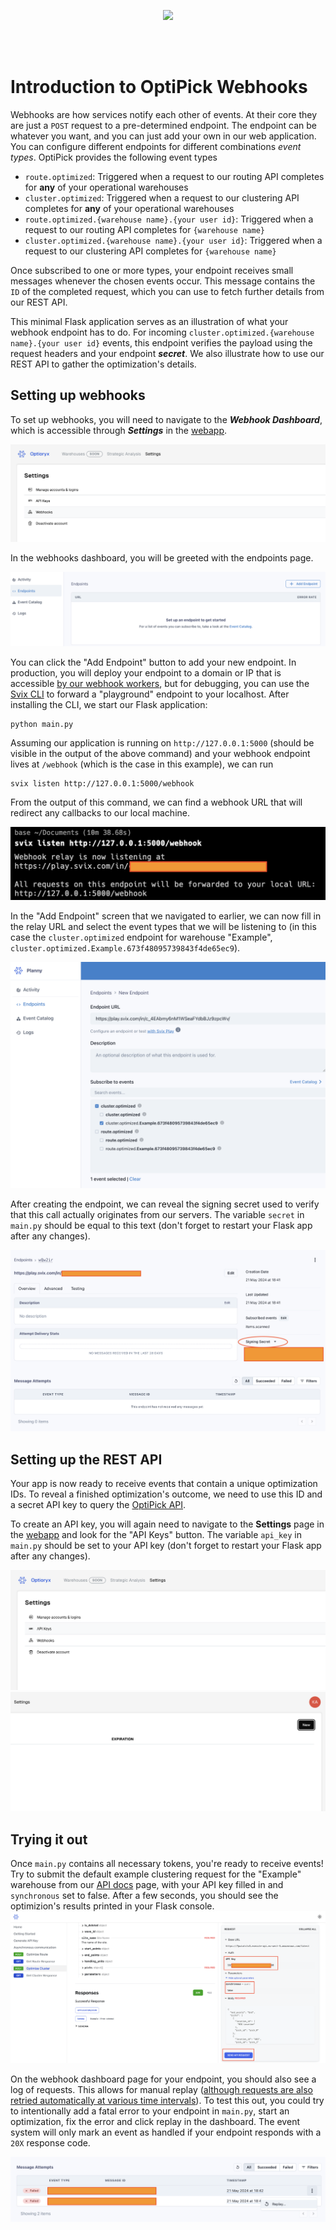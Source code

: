 <br/><br/><p align="center">
  <img src="https://lirp.cdn-website.com/c10be9aa/dms3rep/multi/opt/Optiorix+full+transparant+background+-+blue-c6d680b3-1920w.png" width="250"/>
</p><br/><br/>

# Introduction to OptiPick Webhooks
Webhooks are how services notify each other of events. At their core they are just a  `POST`  request to a pre-determined endpoint. The endpoint can be whatever you want, and you can just add your own in our web application. You can configure different endpoints for different combinations *event types*. OptiPick provides the following event types
- `route.optimized`: Triggered when a request to our routing API completes for **any** of your operational warehouses
- `cluster.optimized`: Triggered when a request to our clustering API completes for **any** of your operational warehouses
- `route.optimized.{warehouse name}.{your user id}`: Triggered when a request to our routing API completes for `{warehouse name}`
- `cluster.optimized.{warehouse name}.{your user id}`: Triggered when a request to our clustering API completes for `{warehouse name}`

Once subscribed to one or more types, your endpoint receives small messages whenever the chosen events occur. This message contains the `ID` of the completed request, which you can use to fetch further details from our REST API.

This minimal Flask application serves as an illustration of what your webhook endpoint has to do. For incoming `cluster.optimized.{warehouse name}.{your user id}` events, this endpoint verifies the payload using the request headers and your endpoint ***secret***. We also illustrate how to use our REST API to gather the optimization's details.

## Setting up webhooks 
To set up webhooks, you will need to navigate to the ***Webhook Dashboard***, which is accessible through ***Settings*** in the [webapp](https://optipick.optioryx.com/settings).

![](/img/webhooks.png)

In the webhooks dashboard, you will be greeted with the endpoints page.

![](/img/new_endpoint.png)

You can click the "Add Endpoint" button to add your new endpoint. In production, you will deploy your endpoint to a domain or IP that is accessible [by our webhook workers](https://docs.optioryx.com/optipick-webhooks), but for debugging, you can use the [Svix CLI](https://github.com/svix/svix-cli?tab=readme-ov-file#installation) to forward a "playground" endpoint to your localhost. After installing the CLI, we start our Flask application:
```
python main.py
``` 
Assuming our application is running on `http://127.0.0.1:5000` (should be visible in the output of the above command) and your webhook endpoint lives at `/webhook` (which is the case in this example), we can run 
```
svix listen http://127.0.0.1:5000/webhook
```
From the output of this command, we can find a webhook URL that will redirect any callbacks to our local machine.

![Forward](/img/svix_forward.png)

In the "Add Endpoint" screen that we navigated to earlier, we can now fill in the relay URL and select the event types that we will be listening to (in this case the `cluster.optimized` endpoint for warehouse "Example", `cluster.optimized.Example.673f48095739843f4de65ec9`).

![Forward](/img/svix_endpoint_create.png)

After creating the endpoint, we can reveal the signing secret used to verify that this call actually originates from our servers. The variable `secret` in `main.py` should be equal to this text (don't forget to restart your Flask app after any changes).

![Forward](/img/signing_secret.png)

## Setting up the REST API
Your app is now ready to receive events that contain a unique optimization IDs. To reveal a finished optimization's outcome, we need to use this ID and a secret API key to query the [OptiPick API](https://docs.optioryx.com).

To create an API key, you will again need to navigate to the **Settings** page in the [webapp](https://optipick.optioryx.com/settings) and look for the "API Keys" button. The variable `api_key` in `main.py` should be set to your API key (don't forget to restart your Flask app after any changes).

![](/img/api-key-in-settings.png)
![](/img/new-api-key.png)

## Trying it out
Once `main.py` contains all necessary tokens, you're ready to receive events! Try to submit the default example clustering request for the "Example" warehouse from our [API docs](https://docs.optioryx.com) page, with your API key filled in and `synchronous` set to false. After a few seconds, you should see the optimizion's results printed in your Flask console. 
![](/img/docs-page.png)

On the webhook dashboard page for your endpoint, you should also see a log of requests. This allows for manual replay ([although requests are also retried automatically at various time intervals](https://docs.optioryx.com/optipick-webhooks)). To test this out, you could try to intentionally add a fatal error to your endpoint in `main.py`, start an optimization, fix the error and click replay in the dashboard. The event system will only mark an event as handled if your endpoint responds with a `20X` response code.

![](/img/replay.png)
